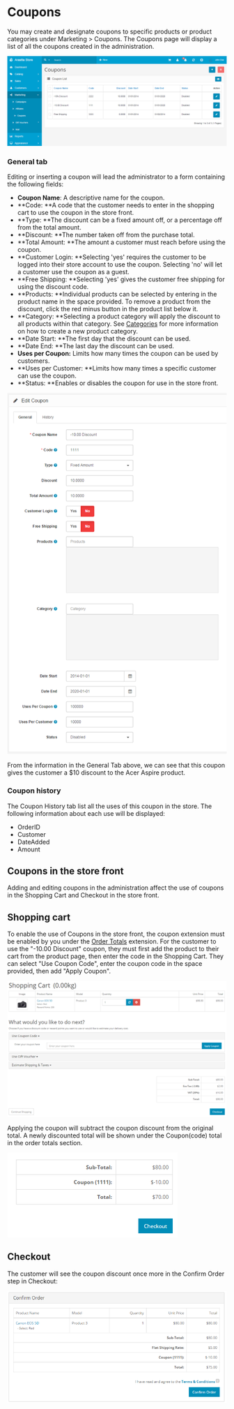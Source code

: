 Coupons
=======

You may create and designate coupons to specific products or product categories under Marketing > Coupons. The Coupons page will display a list of all the coupons created in the administration.

![coupon](_images/coupons-1.png)

### General tab

Editing or inserting a coupon will lead the administrator to a form containing the following fields:

- **Coupon Name**: A descriptive name for the coupon.
- **Code: **A code that the customer needs to enter in the shopping cart to use the coupon in the store front.
- **Type: **The discount can be a fixed amount off, or a percentage off from the total amount.
- **Discount: **The number taken off from the purchase total.
- **Total Amount: **The amount a customer must reach before using the coupon.
- **Customer Login: **Selecting 'yes' requires the customer to be logged into their store account to use the coupon. Selecting 'no' will let a customer use the coupon as a guest.
- **Free Shipping: **Selecting 'yes' gives the customer free shipping for using the discount code.
- **Products: **Individual products can be selected by entering in the product name in the space provided. To remove a product from the discount, click the red minus button in the product list below it.
- **Category: **Selecting a product category will apply the discount to all products within that category. See [Categories](docs/user-manual/catalog/categories/overview) for more information on how to create a new product category.
- **Date Start: **The first day that the discount can be used.
- **Date End: **The last day the discount can be used.
- **Uses per Coupon:** Limits how many times the coupon can be used by customers.
- **Uses per Customer: **Limits how many times a specific customer can use the coupon.
- **Status: **Enables or disables the coupon for use in the store front.

![discount](_images/coupons-2.png)

From the information in the General Tab above, we can see that this coupon gives the customer a $10 discount to the Acer Aspire product.

### Coupon history

The Coupon History tab list all the uses of this coupon in the store. The following information about each use will be displayed:

- OrderID
- Customer
- DateAdded
- Amount

Coupons in the store front
--------------------------

Adding and editing coupons in the administration affect the use of coupons in the Shopping Cart and Checkout in the store front.

Shopping cart
-------------

To enable the use of Coupons in the store front, the coupon extension must be enabled by you under the [Order Totals](docs/user-manual/marketplace/order-totals) extension. For the customer to use the "-10.00 Discount" coupon, they must first add the product to their cart from the product page, then enter the code in the Shopping Cart. They can select "Use Coupon Code", enter the coupon code in the space provided, then add "Apply Coupon".

![coupon acer](_images/coupons-3.png)

Applying the coupon will subtract the coupon discount from the original total. A newly discounted total will be shown under the Coupon(code) total in the order totals section.

![coupon total](_images/coupons-4.png)

Checkout
--------

The customer will see the coupon discount once more in the Confirm Order step in Checkout:

![coupon confirm order](_images/coupons-5.png)
